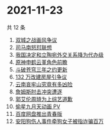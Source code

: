 # 2021-11-23

共 12 条

<!-- BEGIN -->
<!-- 最后更新时间 Tue Nov 23 2021 01:20:39 GMT+0800 (China Standard Time) -->

1. [双城之战画风争议](https://www.zhihu.com/search?q=双城之战)
1. [司马南怒怼联想](https://www.zhihu.com/search?q=司马南)
1. [我国决定和立陶宛外交关系降为代办级](https://www.zhihu.com/search?q=立陶宛)
1. [原神申鹤云堇角色前瞻](https://www.zhihu.com/search?q=原神)
1. [斗破苍穹三年之约更新](https://www.zhihu.com/search?q=斗破苍穹三年之约)
1. [132 万改建房屋引争议](https://www.zhihu.com/search?q=梦想改造家)
1. [云南哀牢山究竟有多凶险](https://www.zhihu.com/search?q=云南哀牢山)
1. [詹姆斯肘击冲突遭逐](https://www.zhihu.com/search?q=詹姆斯)
1. [郭艾伦周琦为上综艺道歉](https://www.zhihu.com/search?q=郭艾伦道歉)
1. [偷星九月天动画 PV](https://www.zhihu.com/search?q=偷星九月天)
1. [百度网盘推出青春版](https://www.zhihu.com/search?q=百度网盘)
1. [安阳狗伤人事件牵狗女子被指诈骗百万](https://www.zhihu.com/search?q=安阳狗伤人)

<!-- END -->
